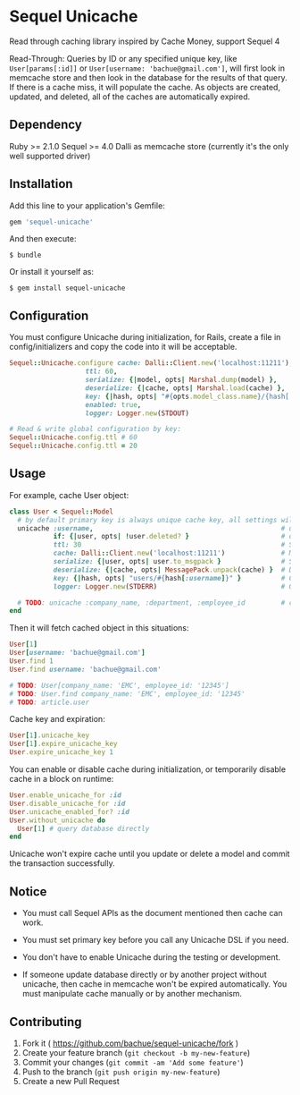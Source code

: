 # Sequel Unicache

Read through caching library inspired by Cache Money, support Sequel 4

Read-Through: Queries by ID or any specified unique key, like `User[params[:id]]` or `User[username: 'bachue@gmail.com']`, will first look in memcache store and then look in the database for the results of that query. If there is a cache miss, it will populate the cache. As objects are created, updated, and deleted, all of the caches are automatically expired.

## Dependency

Ruby >= 2.1.0
Sequel >= 4.0
Dalli as memcache store (currently it's the only well supported driver)

## Installation

Add this line to your application's Gemfile:

```ruby
gem 'sequel-unicache'
```

And then execute:

    $ bundle

Or install it yourself as:

    $ gem install sequel-unicache

## Configuration

You must configure Unicache during initialization, for Rails, create a file in config/initializers and copy the code into it will be acceptable.

```ruby
Sequel::Unicache.configure cache: Dalli::Client.new('localhost:11211'),            # Required, object to manipulate memcache, only Dalli is well supported for now
                   ttl: 60,                                                        # Expiration time, by default it's 0, means won't expire
                   serialize: {|model, opts| Marshal.dump(model) },                # Serialization method, by default it's Marshal (fast, Ruby native-supported, non-portable)
                   deserialize: {|cache, opts| Marshal.load(cache) },              # Deserialization method
                   key: {|hash, opts| "#{opts.model_class.name}/{hash[:id]}" },    # Cache key generation method
                   enabled: true,                                                  # Enabled on all Sequel::Model subclasses by default
                   logger: Logger.new(STDOUT)                                      # Logger, needed when debug

# Read & write global configuration by key:
Sequel::Unicache.config.ttl # 60
Sequel::Unicache.config.ttl = 20
```

## Usage

For example, cache User object:

```ruby
class User < Sequel::Model
  # by default primary key is always unique cache key, all settings will just follow global configuration
  unicache :username,                                               # username will also be an unique key (username should has unique index in database)
           if: {|user, opts| !user.deleted? }                       # don't cache it if model is deleted
           ttl: 30                                                  # Specify the cache expiration time (unit: second), will overwrite the default configuration
           cache: Dalli::Client.new('localhost:11211')              # Memcache store, will overwrite the default configuration
           serialize: {|user, opts| user.to_msgpack }               # Serialization method, will overwrite the global configuration
           deserialize: {|cache, opts| MessagePack.unpack(cache) }  # Deserialization method, will overwrite the global configuration
           key: {|hash, opts| "users/#{hash[:username]}" }          # Cache key generation method, will overwrite the global configuration
           logger: Logger.new(STDERR)                               # Object for log, will overwrite the global configuration

  # TODO: unicache :company_name, :department, :employee_id         # company_name, department, employee_id have combined unique index
end
```

Then it will fetch cached object in this situations:

```ruby
User[1]
User[username: 'bachue@gmail.com']
User.find 1
User.find username: 'bachue@gmail.com'

# TODO: User[company_name: 'EMC', employee_id: '12345']
# TODO: User.find company_name: 'EMC', employee_id: '12345'
# TODO: article.user
```

Cache key and expiration:

```ruby
User[1].unicache_key
User[1].expire_unicache_key
User.expire_unicache_key 1
```

You can enable or disable cache during initialization, or temporarily disable cache in a block on runtime:

```ruby
User.enable_unicache_for :id
User.disable_unicache_for :id
User.unicache_enabled_for? :id
User.without_unicache do
  User[1] # query database directly
end
```

Unicache won't expire cache until you update or delete a model and commit the transaction successfully.

## Notice

* You must call Sequel APIs as the document mentioned then cache can work.

* You must set primary key before you call any Unicache DSL if you need.

* You don't have to enable Unicache during the testing or development.

* If someone update database directly or by another project without unicache, then cache in memcache won't be expired automatically.
  You must manipulate cache manually or by another mechanism.

## Contributing

1. Fork it ( https://github.com/bachue/sequel-unicache/fork )
2. Create your feature branch (`git checkout -b my-new-feature`)
3. Commit your changes (`git commit -am 'Add some feature'`)
4. Push to the branch (`git push origin my-new-feature`)
5. Create a new Pull Request
